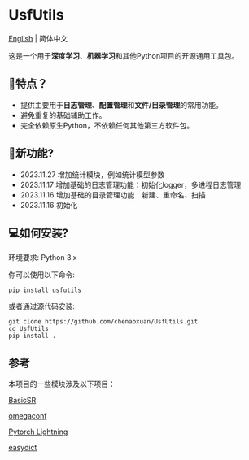 # UsfUtils

<a href="README.md">English</a> | 简体中文</a>

这是一个用于**深度学习**、**机器学习**和其他Python项目的开源通用工具包。

## 🚩特点？
- 提供主要用于**日志管理**、**配置管理**和**文件/目录管理**的常用功能。
- 避免重复的基础辅助工作。
- 完全依赖原生Python，不依赖任何其他第三方软件包。

## 🚀新功能?
-  2023.11.27 增加统计模块，例如统计模型参数
-  2023.11.17 增加基础的日志管理功能：初始化logger，多进程日志管理
-  2023.11.16 增加基础的目录管理功能：新建、重命名、扫描
-  2023.11.16 初始化


## 💻如何安装?
环境要求: Python 3.x

你可以使用以下命令: 
```shell
pip install usfutils
```

或者通过源代码安装:
```shell
git clone https://github.com/chenaoxuan/UsfUtils.git
cd UsfUtils
pip install .
```

## 参考
本项目的一些模块涉及以下项目：

[BasicSR](https://github.com/XPixelGroup/BasicSR.git)

[omegaconf](https://github.com/omry/omegaconf.git)

[Pytorch Lightning](https://github.com/Lightning-AI/lightning.git)

[easydict](https://github.com/makinacorpus/easydict.git)

